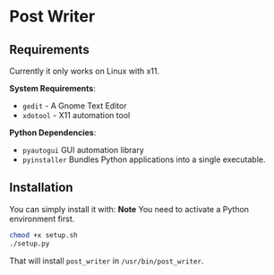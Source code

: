 # Post Writer

## Requirements

Currently it only works on Linux with x11.

**System Requirements**:
- `gedit` - A Gnome Text Editor
- `xdotool`  - X11 automation tool

**Python Dependencies**:
- `pyautogui` GUI automation library
- `pyinstaller` Bundles Python applications into a single executable.

## Installation

You can simply install it with:
**Note** You need to activate a Python environment first.
```bash
chmod +x setup.sh
./setup.py
```
That will install `post_writer` in `/usr/bin/post_writer`.
